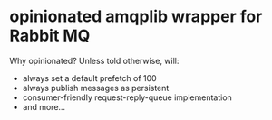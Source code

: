 # opinionated amqplib wrapper for Rabbit MQ

Why opinionated? Unless told otherwise, will:
* always set a default prefetch of 100
* always publish messages as persistent
* consumer-friendly request-reply-queue implementation
* and more...
